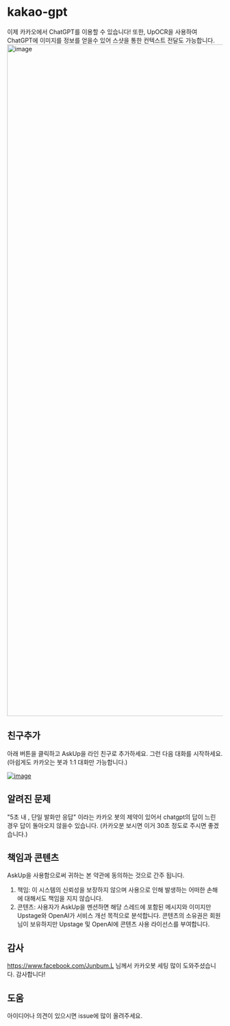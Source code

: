 # kakao-gpt
이제 카카오에서 ChatGPT를 이용할 수 있습니다! 또한, UpOCR을 사용하여 ChatGPT에 이미지를 정보를 얻을수 있어 스샷을 통한 컨텍스트 전달도 가능합니다. 
<img width="1568" alt="image" src="https://user-images.githubusercontent.com/901975/222918943-dae6805c-a43a-4a40-97ae-bfc61d490301.png">


## 친구추가
아래 버튼을 클릭하고 AskUp을 라인 친구로 추가하세요. 그런 다음 대화를 시작하세요. (아쉽게도 카카오는 봇과 1:1 대화만 가능합니다.)

[![image](https://user-images.githubusercontent.com/901975/222918471-f3b2ea6a-59fc-4b62-9bdb-a75c340848e9.png)](http://pf.kakao.com/_BhxkWxj)

## 알려진 문제
"5초 내 , 단일 발화만 응답" 이라는 카카오 봇의 제약이 있어서 chatgpt의 답이 느린 경우 답이 돌아오지 않을수 있습니다. 
(카카오분 보시면 이거 30초 정도로 주시면 좋겠습니다.)

## 책임과 콘텐츠
AskUp을 사용함으로써 귀하는 본 약관에 동의하는 것으로 간주 됩니다.

1. 책임: 이 시스템의 신뢰성을 보장하지 않으며 사용으로 인해 발생하는 어떠한 손해에 대해서도 책임을 지지 않습니다.
2. 콘텐츠: 사용자가 AskUp을 멘션하면 해당 스레드에 포함된 메시지와 이미지만 Upstage와 OpenAI가 서비스 개선 목적으로 분석합니다. 콘텐츠의 소유권은 회원님이 보유하지만 Upstage 및 OpenAI에 콘텐츠 사용 라이선스를 부여합니다.

## 감사
https://www.facebook.com/Junbum.L 님께서 카카오봇 세팅 많이 도와주셨습니다. 감사합니다!

## 도움
아이디어나 의견이 있으시면 issue에 많이 올려주세요.
